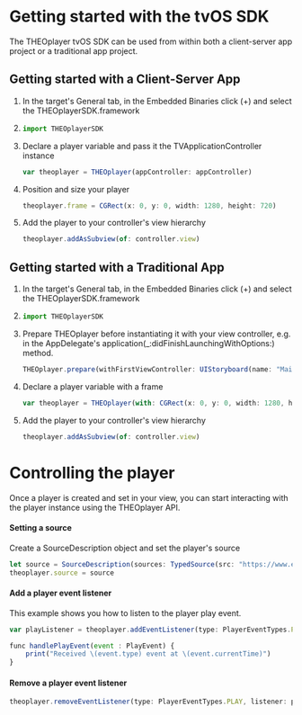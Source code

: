# Getting started with the tvOS SDK

The THEOplayer tvOS SDK can be used from within both a client-server app project or a traditional app project.

## Getting started with a Client-Server App

1.  In the target's General tab, in the Embedded Binaries click (+) and select the THEOplayerSDK.framework
2.  ```js
    import THEOplayerSDK
    ```

3.  Declare a player variable and pass it the TVApplicationController instance  

    ```js
    var theoplayer = THEOplayer(appController: appController)
    ```

4.  Position and size your player

    ```js
    theoplayer.frame = CGRect(x: 0, y: 0, width: 1280, height: 720)
    ```

5.  Add the player to your controller's view hierarchy

    ```js
    theoplayer.addAsSubview(of: controller.view)
    ```

## Getting started with a Traditional App

1.  In the target's General tab, in the Embedded Binaries click (+) and select the THEOplayerSDK.framework
2.  ```js
    import THEOplayerSDK
    ```

3.  Prepare THEOplayer before instantiating it with your view controller, e.g. in the AppDelegate's application(_:didFinishLaunchingWithOptions:) method.

    ```js
    THEOplayer.prepare(withFirstViewController: UIStoryboard(name: "Main", bundle: nil).instantiateInitialViewController())
    ```

4.  Declare a player variable with a frame  

    ```js
    var theoplayer = THEOplayer(with: CGRect(x: 0, y: 0, width: 1280, height: 720))
    ```

5.  Add the player to your controller's view hierarchy

    ```js
    theoplayer.addAsSubview(of: controller.view)
    ```

# Controlling the player

Once a player is created and set in your view, you can start interacting with the player instance using the THEOplayer API.

#### Setting a source

Create a SourceDescription object and set the player's source

```js
let source = SourceDescription(sources: TypedSource(src: "https://www.examples.com/index.m3u8", type: "application/x-mpegurl"))
theoplayer.source = source
```

#### Add a player event listener

This example shows you how to listen to the player play event.

```js
var playListener = theoplayer.addEventListener(type: PlayerEventTypes.PLAY, listener: handlePlayEvent)

func handlePlayEvent(event : PlayEvent) {
    print("Received \(event.type) event at \(event.currentTime)")
}
```

#### Remove a player event listener

```js
theoplayer.removeEventListener(type: PlayerEventTypes.PLAY, listener: playListener)
```